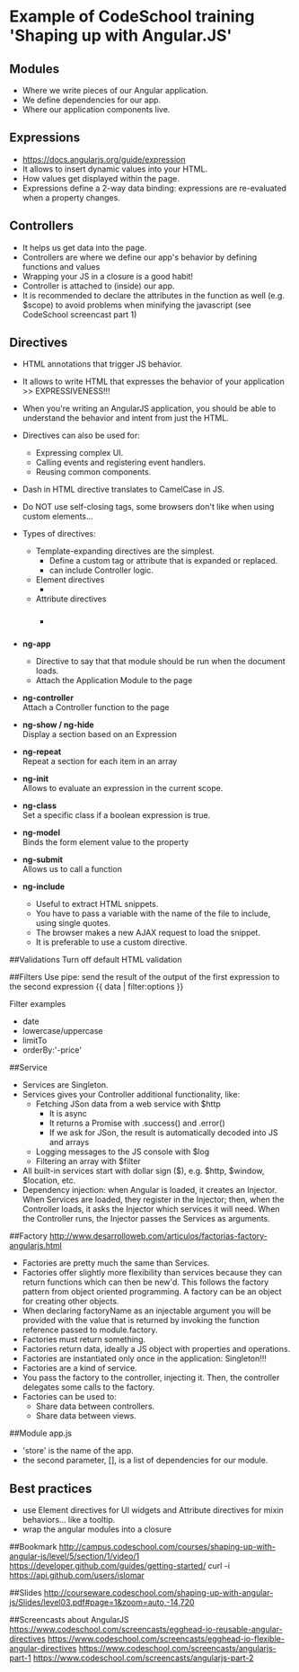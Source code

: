 # Example of CodeSchool training 'Shaping up with Angular.JS'

## Modules
* Where we write pieces of our Angular application.
* We define dependencies for our app.
* Where our application components live.

## Expressions
* https://docs.angularjs.org/guide/expression
* It allows to insert dynamic values into your HTML.
* How values get displayed within the page.
* Expressions define a 2-way data binding: expressions are re-evaluated when a property changes.

## Controllers
* It helps us get data into the page.
* Controllers are where we define our app's behavior by defining functions and values
* Wrapping your JS in a closure is a good habit!
* Controller is attached to (inside) our app.
* It is recommended to declare the attributes in the function as well (e.g. $scope) to avoid problems when minifying the javascript (see CodeSchool screencast part 1)

## Directives
* HTML annotations that trigger JS behavior.
* It allows to write HTML that expresses the behavior of your application >> EXPRESSIVENESS!!!
* When you're writing an AngularJS application, you should be able to understand the behavior and intent from just the HTML.
* Directives can also be used for:
	* Expressing complex UI.
	* Calling events and registering event handlers.
	* Reusing common components.
* Dash in HTML directive translates to CamelCase in JS.
* Do NOT use self-closing tags, some browsers don't like when using custom elements...
* Types of directives:
	* Template-expanding directives are the simplest.
		* Define a custom tag or attribute that is expanded or replaced.
		* can include Controller logic.
	* Element directives
		* <product-title></product-title>
	* Attribute directives
		* <h3 product-title></h3>

* <b>ng-app</b><br>
  * Directive to say that that module should be run when the document loads.<br>
  * Attach the Application Module to the page

* <b>ng-controller</b><br>
Attach a Controller function to the page

* <b>ng-show / ng-hide</b><br>
Display a section based on an Expression

* <b>ng-repeat</b><br>
Repeat a section for each item in an array

* <b>ng-init</b><br>
Allows to evaluate an expression in the current scope.

* <b>ng-class</b><br>
Set a specific class if a boolean expression is true.

* <b>ng-model</b><br>
Binds the form element value to the property

* <b>ng-submit</b><br>
Allows us to call a function 

* <b>ng-include</b><br>
	* Useful to extract HTML snippets.
	* You have to pass a variable with the name of the file to include, using single quotes.
	* The browser makes a new AJAX request to load the snippet.
	* It is preferable to use a custom directive.

##Validations
Turn off default HTML validation

##Filters
Use pipe: send the result of the output of the first expression to the second expression
{{ data | filter:options }}

Filter examples
* date
* lowercase/uppercase
* limitTo
* orderBy:'-price'

##Service
* Services are Singleton.
* Services gives your Controller additional functionality, like:
	* Fetching JSon data from a web service with $http
		* It is async
		* It returns a Promise with .success() and .error()
		* If we ask for JSon, the result is automatically decoded into JS and arrays
	* Logging messages to the JS console with $log
	* Filtering an array with $filter
* All built-in services start with dollar sign ($), e.g. $http, $window, $location, etc.
* Dependency injection: when Angular is loaded, it creates an Injector. When Services are loaded, they register in the Injector;
then, when the Controller loads, it asks the Injector which services it will need. When the Controller runs,
the Injector passes the Services as arguments.

##Factory
http://www.desarrolloweb.com/articulos/factorias-factory-angularjs.html
* Factories are pretty much the same than Services.
* Factories offer slightly more flexibility than services because they can return functions which can then be new'd. This follows the factory pattern from object oriented programming. A factory can be an object for creating other objects.
* When declaring factoryName as an injectable argument you will be provided with the value that is returned by invoking the function reference passed to module.factory.
* Factories must return something.
* Factories return data, ideally a JS object with properties and operations.
* Factories are instantiated only once in the application: Singleton!!!
* Factories are a kind of service.
* You pass the factory to the controller, injecting it. Then, the controller delegates some calls to the factory.
* Factories can be used to:
	* Share data between controllers.
	* Share data between views.

##Module app.js
* 'store' is the name of the app.
* the second parameter, [], is a list of dependencies for our module.

## Best practices
* use Element directives for UI widgets and Attribute directives for mixin behaviors... like a tooltip.
* wrap the angular modules into a closure

##Bookmark
http://campus.codeschool.com/courses/shaping-up-with-angular-js/level/5/section/1/video/1
https://developer.github.com/guides/getting-started/
curl -i https://api.github.com/users/islomar

##Slides
http://courseware.codeschool.com/shaping-up-with-angular-js/Slides/level03.pdf#page=1&zoom=auto,-14,720

##Screencasts about AngularJS
https://www.codeschool.com/screencasts/egghead-io-reusable-angular-directives
https://www.codeschool.com/screencasts/egghead-io-flexible-angular-directives
https://www.codeschool.com/screencasts/angularjs-part-1
https://www.codeschool.com/screencasts/angularjs-part-2
